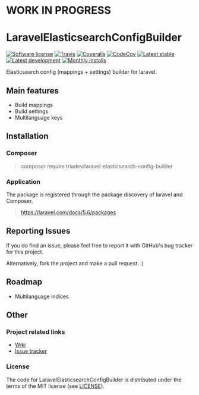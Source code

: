# WORK IN PROGRESS

# LaravelElasticsearchConfigBuilder

[![Software license][ico-license]](LICENSE)
[![Travis][ico-travis]][link-travis]
[![Coveralls](https://coveralls.io/repos/github/triadev/LaravelElasticsearchConfigBuilder/badge.svg?branch=master)](https://coveralls.io/github/triadev/LaravelElasticsearchConfigBuilder?branch=master)
[![CodeCov](https://codecov.io/gh/triadev/LaravelElasticsearchConfigBuilder/branch/master/graph/badge.svg)](https://codecov.io/gh/triadev/LaravelElasticsearchConfigBuilder)
[![Latest stable][ico-version-stable]][link-packagist]
[![Latest development][ico-version-dev]][link-packagist]
[![Monthly installs][ico-downloads-monthly]][link-downloads]

Elasticsearch config (mappings + settings) builder for laravel.

## Main features
- Build mappings
- Build settings
- Multilanguage keys

## Installation

### Composer
> composer require triadev/laravel-elasticsearch-config-builder

### Application
The package is registered through the package discovery of laravel and Composer.
>https://laravel.com/docs/5.6/packages

## Reporting Issues
If you do find an issue, please feel free to report it with GitHub's bug tracker for this project.

Alternatively, fork the project and make a pull request. :)

## Roadmap
- Multilanguage indices

## Other

### Project related links
- [Wiki](https://github.com/triadev/LaravelElasticsearchConfigBuilder/wiki)
- [Issue tracker](https://github.com/triadev/LaravelElasticsearchConfigBuilder/issues)

### License
The code for LaravelElasticsearchConfigBuilder is distributed under the terms of the MIT license (see [LICENSE](LICENSE)).

[ico-license]: https://img.shields.io/github/license/triadev/LaravelElasticsearchConfigBuilder.svg?style=flat-square
[ico-version-stable]: https://img.shields.io/packagist/v/triadev/laravel-elasticsearch-config-builder.svg?style=flat-square
[ico-version-dev]: https://img.shields.io/packagist/vpre/triadev/laravel-elasticsearch-config-builder.svg?style=flat-square
[ico-downloads-monthly]: https://img.shields.io/packagist/dm/triadev/laravel-elasticsearch-config-builder.svg?style=flat-square
[ico-travis]: https://travis-ci.org/triadev/LaravelElasticsearchConfigBuilder.svg?branch=master

[link-packagist]: https://packagist.org/packages/triadev/laravel-elasticsearch-config-builder
[link-downloads]: https://packagist.org/packages/triadev/laravel-elasticsearch-config-builder/stats
[link-travis]: https://travis-ci.org/triadev/LaravelElasticsearchConfigBuilder
